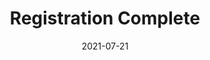 ---
layout: blocks
title: Registration Complete
date: 2021-07-21
page_sections:
  - block: hero-1
    headline: <strong>Registration complete!</strong>
    content:
        <strong>In the meantime... </strong><br>
        1. Hold tight - you'll be added to a private group by December 24.<br>
        2. After you're added, submit your <strong>check-in by Sunday, December 26</strong>.<br>
        3. Email us at team@themoai.org if you have any questions.<br>
---